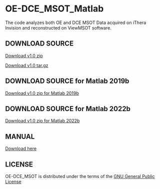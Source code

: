 # OE-DCE_MSOT_Matlab
The code analyzes both OE and DCE MSOT Data acquired on iThera Invision and reconstructed on ViewMSOT software.

## **DOWNLOAD SOURCE**
[Download v1.0 zip](https://github.com/CAMEL-MartyPagel/OE-DCE_MSOT_Matlab/archive/refs/tags/v1.0.zip)

[Download v1.0 tar.gz](https://github.com/CAMEL-MartyPagel/OE-DCE_MSOT_Matlab/archive/refs/tags/v1.0.tar.gz)

## **DOWNLOAD SOURCE for Matlab 2019b**
[Download v1.0 zip for Matlab 2019b](https://github.com/CAMEL-MartyPagel/OE-DCE_MSOT_Matlab/releases/download/v1.0/OE-DCE_MSOT_M2019b.zip)

## **DOWNLOAD SOURCE for Matlab 2022b**
[Download v1.0 zip for Matlab 2022b](https://github.com/CAMEL-MartyPagel/OE-DCE_MSOT_Matlab/releases/download/v1.0/OE-DCE_MSOT_M2022b.zip)

## **MANUAL**
[Download here](https://github.com/CAMEL-MartyPagel/OE-DCE_MSOT_Matlab/raw/main/doc/SOP_MSOT_Code_20221130.docx)

## **LICENSE**
OE-DCE_MSOT is distributed under the terms of the [GNU General Public License](LICENSE)
